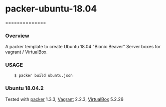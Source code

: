 # packer-ubuntu-18.04
==============
### Overview

A packer template to create Ubuntu 18.04 "Bionic Beaver" Server boxes for vagrant / VirtualBox.

### USAGE
```sh
    $ packer build ubuntu.json
```

### Ubuntu 18.04.2
Tested with [packer][] 1.3.3, [Vagrant][] 2.2.3, [VirtualBox][] 5.2.26

[Packer]: https://packer.io/
[Vagrant]: https://www.vagrantup.com/
[VirtualBox]: https://www.virtualbox.org/